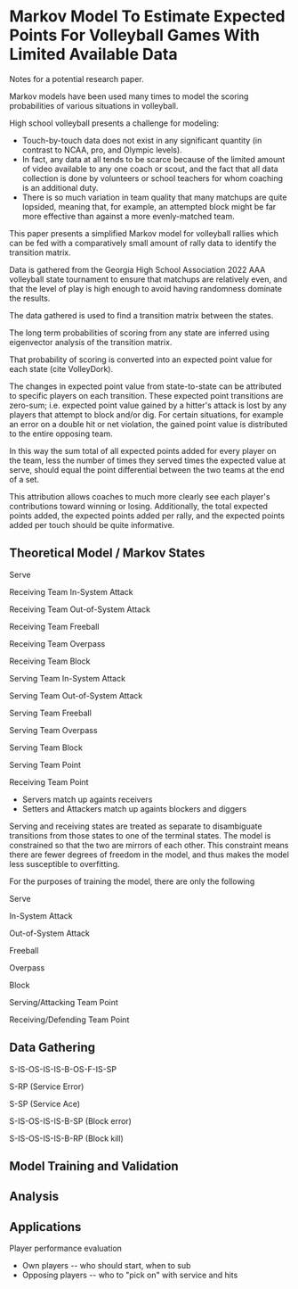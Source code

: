 # Markov Model To Estimate Expected Points For Volleyball Games With Limited Available Data

Notes for a potential research paper.

Markov models have been used many times to model the scoring probabilities of various situations in volleyball.

High school volleyball presents a challenge for modeling:

*  Touch-by-touch data does not exist in any significant quantity (in contrast to NCAA, pro, and Olympic levels).
* In fact, any data at all tends to be scarce because of the limited amount of video available to any one coach or scout, and the fact that all data collection is done by volunteers or school teachers for whom coaching is an additional duty.
* There is so much variation in team quality that many matchups are quite lopsided, meaning that, for example, an attempted block might be far more effective than against a more evenly-matched team.

This paper presents a simplified Markov model for volleyball rallies which can be fed with a comparatively small amount of rally data to identify the transition matrix.

Data is gathered from the Georgia High School Association 2022 AAA volleyball state tournament to ensure that matchups are relatively even, and that the level of play is high enough to avoid having randomness dominate the results.

The data gathered is used to find a transition matrix between the states.

The long term probabilities of scoring from any state are inferred using eigenvector analysis of the transition matrix.

That probability of scoring is converted into an expected point value for each state (cite VolleyDork).

The changes in expected point value from state-to-state can be attributed to specific players on each transition.  These expected point transitions are zero-sum; i.e. expected point value gained by a hitter's attack is lost by any players that attempt to block and/or dig. For certain situations, for example an error on a double hit or net violation, the gained point value is distributed to the entire opposing team.

In this way the sum total of all expected points added for every player on the team, less the number of times they served times the expected value at serve, should equal the point differential between the two teams at the end of a set.

This attribution allows coaches to much more clearly see each player's contributions toward winning or losing.  Additionally, the total expected points added, the expected points added per rally, and the expected points added per touch should be quite informative.

## Theoretical Model / Markov States

Serve

Receiving Team In-System Attack

Receiving Team Out-of-System Attack

Receiving Team Freeball

Receiving Team Overpass

Receiving Team Block

Serving Team In-System Attack

Serving Team Out-of-System Attack

Serving Team Freeball

Serving Team Overpass

Serving Team Block

Serving Team Point

Receiving Team Point

* Servers match up againts receivers
* Setters and Attackers match up againts blockers and diggers

Serving and receiving states are treated as separate to disambiguate transitions from those states to one of the terminal states.  The model is constrained so that the two are mirrors of each other. This constraint means there are fewer degrees of freedom in the model, and thus makes the model less susceptible to overfitting.

For the purposes of training the model, there are only the following

Serve

In-System Attack

Out-of-System Attack

Freeball

Overpass

Block

Serving/Attacking Team Point

Receiving/Defending Team Point

## Data Gathering

S-IS-OS-IS-IS-B-OS-F-IS-SP

S-RP (Service Error)

S-SP (Service Ace)

S-IS-OS-IS-IS-B-SP (Block error)

S-IS-OS-IS-IS-B-RP (Block kill)

## Model Training and Validation

## Analysis

## Applications


Player performance evaluation
* Own players -- who should start, when to sub
* Opposing players -- who to "pick on" with service and hits